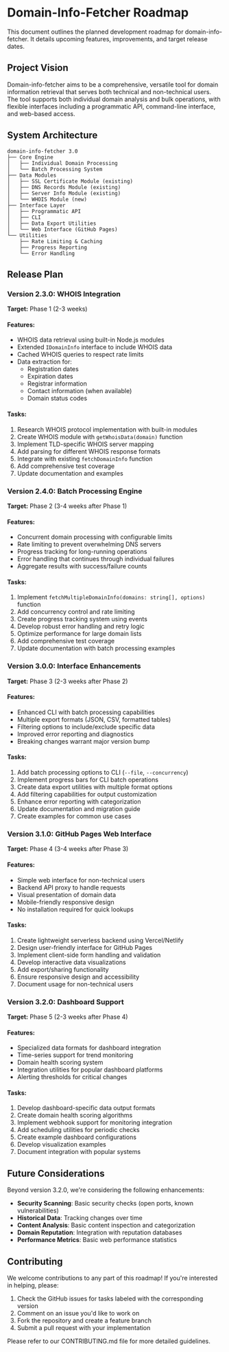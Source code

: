 # Domain-Info-Fetcher Roadmap

This document outlines the planned development roadmap for domain-info-fetcher. It details upcoming features, improvements, and target release dates.

## Project Vision

Domain-info-fetcher aims to be a comprehensive, versatile tool for domain information retrieval that serves both technical and non-technical users. The tool supports both individual domain analysis and bulk operations, with flexible interfaces including a programmatic API, command-line interface, and web-based access.

## System Architecture

```
domain-info-fetcher 3.0
├── Core Engine
│   ├── Individual Domain Processing
│   └── Batch Processing System
├── Data Modules
│   ├── SSL Certificate Module (existing)
│   ├── DNS Records Module (existing)
│   ├── Server Info Module (existing)
│   └── WHOIS Module (new)
├── Interface Layer
│   ├── Programmatic API
│   ├── CLI
│   ├── Data Export Utilities
│   └── Web Interface (GitHub Pages)
└── Utilities
    ├── Rate Limiting & Caching
    ├── Progress Reporting
    └── Error Handling
```

## Release Plan

### Version 2.3.0: WHOIS Integration

**Target:** Phase 1 (2-3 weeks)

#### Features:

- WHOIS data retrieval using built-in Node.js modules
- Extended `IDomainInfo` interface to include WHOIS data
- Cached WHOIS queries to respect rate limits
- Data extraction for:
  - Registration dates
  - Expiration dates
  - Registrar information
  - Contact information (when available)
  - Domain status codes

#### Tasks:

1. Research WHOIS protocol implementation with built-in modules
2. Create WHOIS module with `getWhoisData(domain)` function
3. Implement TLD-specific WHOIS server mapping
4. Add parsing for different WHOIS response formats
5. Integrate with existing `fetchDomainInfo` function
6. Add comprehensive test coverage
7. Update documentation and examples

### Version 2.4.0: Batch Processing Engine

**Target:** Phase 2 (3-4 weeks after Phase 1)

#### Features:

- Concurrent domain processing with configurable limits
- Rate limiting to prevent overwhelming DNS servers
- Progress tracking for long-running operations
- Error handling that continues through individual failures
- Aggregate results with success/failure counts

#### Tasks:

1. Implement `fetchMultipleDomainInfo(domains: string[], options)` function
2. Add concurrency control and rate limiting
3. Create progress tracking system using events
4. Develop robust error handling and retry logic
5. Optimize performance for large domain lists
6. Add comprehensive test coverage
7. Update documentation with batch processing examples

### Version 3.0.0: Interface Enhancements

**Target:** Phase 3 (2-3 weeks after Phase 2)

#### Features:

- Enhanced CLI with batch processing capabilities
- Multiple export formats (JSON, CSV, formatted tables)
- Filtering options to include/exclude specific data
- Improved error reporting and diagnostics
- Breaking changes warrant major version bump

#### Tasks:

1. Add batch processing options to CLI (`--file`, `--concurrency`)
2. Implement progress bars for CLI batch operations
3. Create data export utilities with multiple format options
4. Add filtering capabilities for output customization
5. Enhance error reporting with categorization
6. Update documentation and migration guide
7. Create examples for common use cases

### Version 3.1.0: GitHub Pages Web Interface

**Target:** Phase 4 (3-4 weeks after Phase 3)

#### Features:

- Simple web interface for non-technical users
- Backend API proxy to handle requests
- Visual presentation of domain data
- Mobile-friendly responsive design
- No installation required for quick lookups

#### Tasks:

1. Create lightweight serverless backend using Vercel/Netlify
2. Design user-friendly interface for GitHub Pages
3. Implement client-side form handling and validation
4. Develop interactive data visualizations
5. Add export/sharing functionality
6. Ensure responsive design and accessibility
7. Document usage for non-technical users

### Version 3.2.0: Dashboard Support

**Target:** Phase 5 (2-3 weeks after Phase 4)

#### Features:

- Specialized data formats for dashboard integration
- Time-series support for trend monitoring
- Domain health scoring system
- Integration utilities for popular dashboard platforms
- Alerting thresholds for critical changes

#### Tasks:

1. Develop dashboard-specific data output formats
2. Create domain health scoring algorithms
3. Implement webhook support for monitoring integration
4. Add scheduling utilities for periodic checks
5. Create example dashboard configurations
6. Develop visualization examples
7. Document integration with popular systems

## Future Considerations

Beyond version 3.2.0, we're considering the following enhancements:

- **Security Scanning**: Basic security checks (open ports, known vulnerabilities)
- **Historical Data**: Tracking changes over time
- **Content Analysis**: Basic content inspection and categorization
- **Domain Reputation**: Integration with reputation databases
- **Performance Metrics**: Basic web performance statistics

## Contributing

We welcome contributions to any part of this roadmap! If you're interested in helping, please:

1. Check the GitHub issues for tasks labeled with the corresponding version
2. Comment on an issue you'd like to work on
3. Fork the repository and create a feature branch
4. Submit a pull request with your implementation

Please refer to our CONTRIBUTING.md file for more detailed guidelines.
